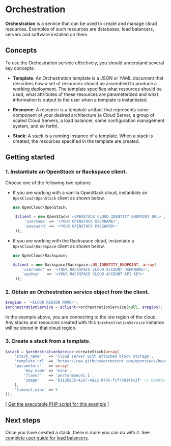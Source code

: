 # Orchestration

**Orchestration** is a service that can be used to create and manage cloud 
resources. Examples of such resources are databases, load balancers,
servers and software installed on them.

## Concepts

To use the Orchestration service effectively, you should understand several
key concepts:

* **Template**: An Orchestration template is a JSON or YAML document that
describes how a set of resources should be assembled to produce a working
deployment. The template specifies what resources should be used, what
attributes of these resources are parameterized and what information is
output to the user when a template is instantiated.

* **Resource**: A resource is a template artifact that represents some component of your desired architecture (a Cloud Server, a group of scaled Cloud Servers, a load balancer, some configuration management system, and so forth).

* **Stack**: A stack is a running instance of a template. When a stack is created,
the resources specified in the template are created.

## Getting started

### 1. Instantiate an OpenStack or Rackspace client.

Choose one of the following two options:

* If you are working with a vanilla OpenStack cloud, instantiate an `OpenCloud\OpenStack` client as shown below.

    ```php
    use OpenCloud\OpenStack;

     $client = new OpenStack('<OPENSTACK CLOUD IDENTITY ENDPOINT URL>', array(
         'username' => '<YOUR OPENSTACK USERNAME>',
         'password' => '<YOUR OPENSTACK PASSWORD>'
     ));
    ```

* If you are working with the Rackspace cloud, instantiate a `OpenCloud\Rackspace` client as shown below.

    ```php
    use OpenCloud\Rackspace;

    $client = new Rackspace(Rackspace::US_IDENTITY_ENDPOINT, array(
        'username' => '<YOUR RACKSPACE CLOUD ACCOUNT USERNAME>',
        'apiKey'   => '<YOUR RACKSPACE CLOUD ACCOUNT API KEY>'
     ));
    ```

### 2. Obtain an Orchestration service object from the client.
```php
$region = '<CLOUD REGION NAME>';
$orchestrationService = $client->orchestrationService(null, $region);
```

In the example above, you are connecting to the ``DFW`` region of the cloud. Any stacks and resources created with this `$orchestrationService` instance will be stored in that cloud region.

### 3. Create a stack from a template.
```php
$stack = $orchestrationService->createStack(array(
    'stack_name'   => 'Cloud server with attached block storage',
    'template_url' => 'https://raw.githubusercontent.com/openstack/heat-templates/master/hot/vm_with_cinder.yaml',
    'parameters'   => array(
        'key_name' => 'mine',
        'flavor'   => 'performance1_1',
        'image'    => '0112b238-4267-4a22-9785-fcf75814bc2f' // Ubuntu 14.04 LTS (Trusty Tahr)
    ),
    'timeout_mins' => 5
));
```

[ [Get the executable PHP script for this example](/samples/Orchestration/quickstart.php) ]

## Next steps

Once you have created a stack, there is more you can do with it. See [complete user guide for load balancers](USERGUIDE.md).
